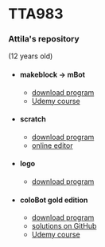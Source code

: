 # TTA983
### Attila's repository

(12 years old)


- #### makeblock -> mBot

    - [download program](https://mblock.makeblock.com/en-us/download/)
    - [Udemy course](https://www.udemy.com/course/arduino-robotics-with-the-mbot/learn/lecture/6532024?start=0#overview)

- #### scratch

    - [download program](https://scratch.mit.edu/download)
    - [online editor](https://scratch.mit.edu/projects/editor/?tutorial=getStarted)

- #### logo

    - [download program](https://imagine-logo.software.informer.com/2.0/)

- #### coloBot gold edition

    - [download program](https://colobot.info/colobot-gold-edition/)
    - [solutions on GitHub](https://github.com/colobot)
    - [Udemy course](https://www.udemy.com/course/draft/1499924/learn/lecture/9017390#overview)
